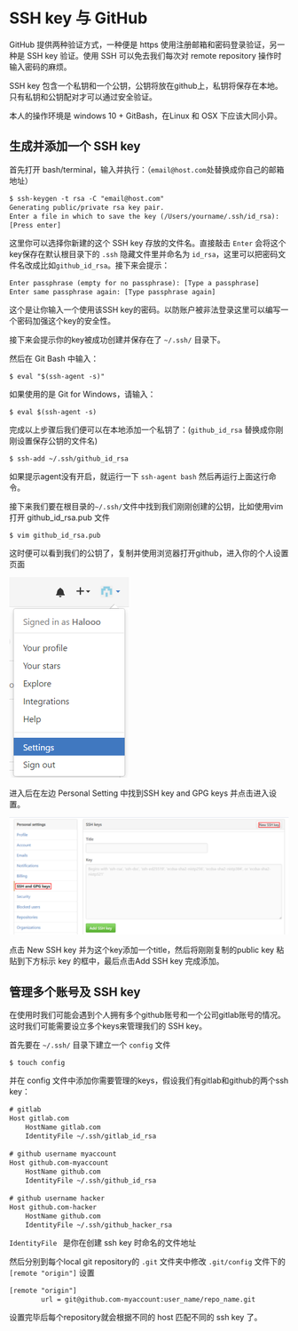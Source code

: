 # SSH key 与 GitHub

GitHub 提供两种验证方式，一种便是 https 使用注册邮箱和密码登录验证，另一种是 SSH key 验证。使用 SSH 可以免去我们每次对 remote repository 操作时输入密码的麻烦。



SSH key 包含一个私钥和一个公钥，公钥将放在github上，私钥将保存在本地。只有私钥和公钥配对才可以通过安全验证。



本人的操作环境是 windows 10 + GitBash，在Linux 和 OSX 下应该大同小异。

## 生成并添加一个 SSH key

首先打开 bash/terminal，输入并执行：（`email@host.com`处替换成你自己的邮箱地址）

``` shell
$ ssh-keygen -t rsa -C "email@host.com"
Generating public/private rsa key pair.
Enter a file in which to save the key (/Users/yourname/.ssh/id_rsa): [Press enter]
```

这里你可以选择你新建的这个 SSH key 存放的文件名。直接敲击 `Enter` 会将这个key保存在默认根目录下的 `.ssh` 隐藏文件里并命名为 `id_rsa`，这里可以把密码文件名改成比如`github_id_rsa`。接下来会提示：

``` shell
Enter passphrase (empty for no passphrase): [Type a passphrase]
Enter same passphrase again: [Type passphrase again]
```

这个是让你输入一个使用该SSH key的密码。以防账户被非法登录这里可以编写一个密码加强这个key的安全性。

接下来会提示你的key被成功创建并保存在了 `~/.ssh/` 目录下。

然后在 Git Bash 中输入：

``` shell
$ eval "$(ssh-agent -s)"
```

如果使用的是 Git for Windows，请输入：

``` shell
$ eval $(ssh-agent -s)
```

完成以上步骤后我们便可以在本地添加一个私钥了：(`github_id_rsa` 替换成你刚刚设置保存公钥的文件名)

``` shell 
$ ssh-add ~/.ssh/github_id_rsa
```

如果提示agent没有开启，就运行一下 `ssh-agent bash` 然后再运行上面这行命令。



接下来我们要在根目录的`~/.ssh/`文件中找到我们刚刚创建的公钥，比如使用vim 打开 github_id_rsa.pub 文件

``` shell
$ vim github_id_rsa.pub
```

这时便可以看到我们的公钥了，复制并使用浏览器打开github，进入你的个人设置页面

![setting](./img/setting.png)

进入后在左边 Personal Setting 中找到SSH key and GPG keys 并点击进入设置。

![sshsetting](./img/sshkey.png)

点击 New SSH key 并为这个key添加一个title，然后将刚刚复制的public key 粘贴到下方标示 key 的框中，最后点击Add SSH key 完成添加。



## 管理多个账号及 SSH key

在使用时我们可能会遇到个人拥有多个github账号和一个公司gitlab账号的情况。这时我们可能需要设立多个keys来管理我们的 SSH key。

首先要在 `~/.ssh/` 目录下建立一个 `config` 文件

``` shell
$ touch config
```

并在 config 文件中添加你需要管理的keys，假设我们有gitlab和github的两个ssh key：

``` shell
# gitlab
Host gitlab.com
    HostName gitlab.com
    IdentityFile ~/.ssh/gitlab_id_rsa

# github username myaccount
Host github.com-myaccount
    HostName github.com
    IdentityFile ~/.ssh/github_id_rsa

# github username hacker
Host github.com-hacker
    HostName github.com
    IdentityFile ~/.ssh/github_hacker_rsa
```

`IdentityFile ` 是你在创建 ssh key 时命名的文件地址

然后分别到每个local git repository的 `.git` 文件夹中修改 `.git/config` 文件下的 `[remote "origin"]` 设置

``` shell
[remote "origin"]
        url = git@github.com-myaccount:user_name/repo_name.git
```

设置完毕后每个repository就会根据不同的 host 匹配不同的 ssh key 了。